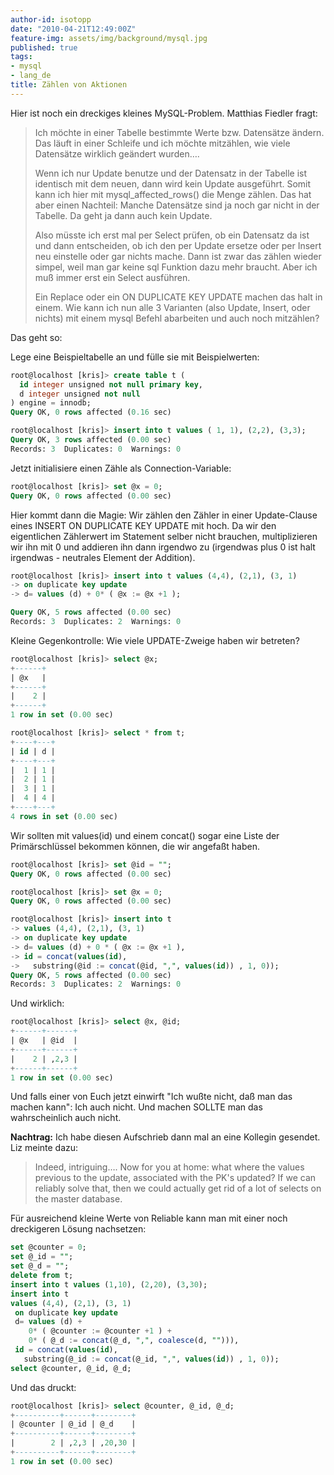 ```yaml
---
author-id: isotopp
date: "2010-04-21T12:49:00Z"
feature-img: assets/img/background/mysql.jpg
published: true
tags:
- mysql
- lang_de
title: Zählen von Aktionen
---
```

Hier ist noch ein dreckiges kleines MySQL-Problem. Matthias Fiedler fragt: 

> Ich möchte in einer Tabelle bestimmte Werte bzw. Datensätze ändern. Das
> läuft in einer Schleife und ich möchte mitzählen, wie viele Datensätze
> wirklich geändert wurden….
>
> Wenn ich nur Update benutze und der Datensatz in der Tabelle ist identisch
> mit dem neuen, dann wird kein Update ausgeführt. Somit kann ich hier mit
> mysql_affected_rows() die Menge zählen. Das hat aber einen Nachteil:
> Manche Datensätze sind ja noch gar nicht in der Tabelle. Da geht ja dann
> auch kein Update.
>
> Also müsste ich erst mal per Select prüfen, ob ein Datensatz da ist und
> dann entscheiden, ob ich den per Update ersetze oder per Insert neu
> einstelle oder gar nichts mache. Dann ist zwar das zählen wieder simpel,
> weil man gar keine sql Funktion dazu mehr braucht. Aber ich muß immer erst
> ein Select ausführen.
>
> Ein Replace oder ein ON DUPLICATE KEY UPDATE machen das halt in einem. Wie
> kann ich nun alle 3 Varianten (also Update, Insert, oder nichts) mit einem
> mysql Befehl abarbeiten und auch noch mitzählen?

Das geht so:

Lege eine Beispieltabelle an und fülle sie mit Beispielwerten:

```sql
root@localhost [kris]> create table t ( 
  id integer unsigned not null primary key, 
  d integer unsigned not null 
) engine = innodb;
Query OK, 0 rows affected (0.16 sec)

root@localhost [kris]> insert into t values ( 1, 1), (2,2), (3,3);
Query OK, 3 rows affected (0.00 sec)
Records: 3  Duplicates: 0  Warnings: 0
```

Jetzt initialisiere einen Zähle als Connection-Variable:

```sql
root@localhost [kris]> set @x = 0;
Query OK, 0 rows affected (0.00 sec)
```

Hier kommt dann die Magie: Wir zählen den Zähler in einer Update-Clause
eines INSERT ON DUPLICATE KEY UPDATE mit hoch. Da wir den eigentlichen
Zählerwert im Statement selber nicht brauchen, multiplizieren wir ihn mit 0
und addieren ihn dann irgendwo zu (irgendwas plus 0 ist halt irgendwas -
neutrales Element der Addition).

```sql
root@localhost [kris]> insert into t values (4,4), (2,1), (3, 1) 
-> on duplicate key update 
-> d= values (d) + 0* ( @x := @x +1 );

Query OK, 5 rows affected (0.00 sec)
Records: 3  Duplicates: 2  Warnings: 0
```

Kleine Gegenkontrolle: Wie viele UPDATE-Zweige haben wir betreten?

```sql
root@localhost [kris]> select @x;
+------+
| @x   |
+------+
|    2 |
+------+
1 row in set (0.00 sec)

root@localhost [kris]> select * from t;
+----+---+
| id | d |
+----+---+
|  1 | 1 |
|  2 | 1 |
|  3 | 1 |
|  4 | 4 |
+----+---+
4 rows in set (0.00 sec)
```

Wir sollten mit values(id) und einem concat() sogar eine Liste der
Primärschlüssel bekommen können, die wir angefaßt haben.

```sql
root@localhost [kris]> set @id = "";
Query OK, 0 rows affected (0.00 sec)

root@localhost [kris]> set @x = 0;
Query OK, 0 rows affected (0.00 sec)

root@localhost [kris]> insert into t 
-> values (4,4), (2,1), (3, 1)
-> on duplicate key update 
-> d= values (d) + 0 * ( @x := @x +1 ), 
-> id = concat(values(id), 
->   substring(@id := concat(@id, ",", values(id)) , 1, 0));
Query OK, 5 rows affected (0.00 sec)
Records: 3  Duplicates: 2  Warnings: 0
```

Und wirklich: 

```sql
root@localhost [kris]> select @x, @id;
+------+------+
| @x   | @id  |
+------+------+
|    2 | ,2,3 |
+------+------+
1 row in set (0.00 sec)
```


Und falls einer von Euch jetzt einwirft "Ich wußte nicht, daß man das machen
kann": Ich auch nicht. Und machen SOLLTE man das wahrscheinlich auch nicht.

**Nachtrag:** Ich habe diesen Aufschrieb dann mal an eine Kollegin
gesendet. Liz meinte dazu:

> Indeed, intriguing…. Now for you at home:  what where the values previous
> to the update, associated with the PK's updated? If we can reliably solve
> that, then we could actually get rid of a lot of selects on the master
> database.

Für ausreichend kleine Werte von Reliable kann man mit einer noch
dreckigeren Lösung nachsetzen:

```sql
set @counter = 0;
set @_id = "";
set @_d = "";
delete from t;
insert into t values (1,10), (2,20), (3,30);
insert into t 
values (4,4), (2,1), (3, 1)
 on duplicate key update 
 d= values (d) + 
    0* ( @counter := @counter +1 ) + 
    0* ( @_d := concat(@_d, ",", coalesce(d, ""))), 
 id = concat(values(id), 
   substring(@_id := concat(@_id, ",", values(id)) , 1, 0));
select @counter, @_id, @_d;
```

Und das druckt: 

```sql
root@localhost [kris]> select @counter, @_id, @_d;
+----------+------+--------+
| @counter | @_id | @_d    |
+----------+------+--------+
|        2 | ,2,3 | ,20,30 |
+----------+------+--------+
1 row in set (0.00 sec)
```
